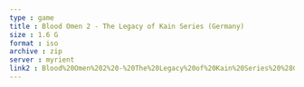 ```yaml
---
type : game
title : Blood Omen 2 - The Legacy of Kain Series (Germany)
size : 1.6 G
format : iso
archive : zip
server : myrient
link2 : Blood%20Omen%202%20-%20The%20Legacy%20of%20Kain%20Series%20%28Germany%29
---
```

